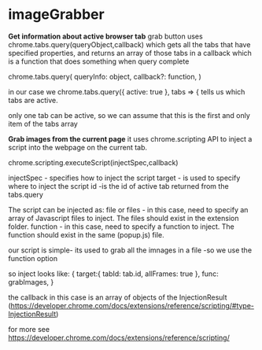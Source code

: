 # imageGrabber

**Get information about active browser tab**
grab button uses chrome.tabs.query(queryObject,callback) which gets all the tabs that have specified properties, and returns an array of those tabs in a callback which is a function that does something when query complete

chrome.tabs.query(
  queryInfo: object,
  callback?: function,
)

in our case we chrome.tabs.query({ active: true }, tabs => { tells us which tabs are active. 

only one tab can be active, so we can assume that this is the first and only item of the tabs array

**Grab images from the current page**
it uses chrome.scripting API to inject a script into the webpage on the current tab. 

chrome.scripting.executeScript(injectSpec,callback)

injectSpec - specifies how to inject the script 
target - is used to specify where to inject the script
id -is the id of active tab returned from the tabs.query

The script can be injected as:
file or files - in this case, need to specify an array of Javascript files to inject. The files should exist in the extension folder.
function - in this case, need to specify a function to inject. The function should exist in the same (popup.js) file.

our script is simple- its used to grab all the imnages in a file -so we use the function option

so inject looks like:
{
    target:{ tabId: tab.id, allFrames: true },
    func: grabImages,
}

the callback in this case is an array of objects of the InjectionResult (https://developer.chrome.com/docs/extensions/reference/scripting/#type-InjectionResult)

for more see https://developer.chrome.com/docs/extensions/reference/scripting/


